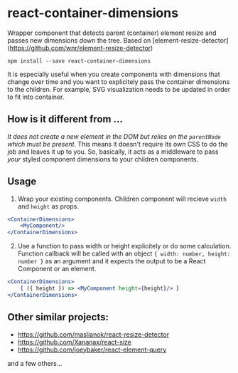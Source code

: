 # react-container-dimensions
Wrapper component that detects parent (container) element resize and passes new dimensions down the 
tree. Based on [element-resize-detector]
(https://github.com/wnr/element-resize-detector)

`npm install --save react-container-dimensions`

It is especially useful when you create components with dimensions that change over 
time and you want to explicitely pass the container dimensions to the children. For example, SVG 
visualization needs to be updated in order to fit into container.

## How is it different from ...

*It does not create a new element in the DOM but relies on the `parentNode` which must be present.* 
This means it doesn't require its own CSS to do the job and leaves it up to you. So, basically, 
it acts as a middleware to pass _your_ styled component dimensions to your children components.

## Usage

1. Wrap your existing components. Children component will recieve `width` and `height` as props.
```jsx
<ContainerDimensions>
    <MyComponent/>
</ContainerDimensions>    
```

2. Use a function to pass width or height explicitely or do some calculation. Function callback will be called with an object `{ width: number, height: number }` as an argument and it expects the output to be a React Component or an element.
```jsx
<ContainerDimensions>
    { ({ height }) => <MyComponent height={height}/> }
</ContainerDimensions>    
```

## Other similar projects:

* https://github.com/maslianok/react-resize-detector
* https://github.com/Xananax/react-size
* https://github.com/joeybaker/react-element-query

and a few others...
